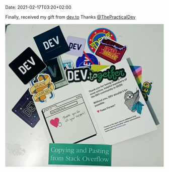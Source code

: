 Date:  2021-02-17T03:20+02:00

Finally, received my gift from [dev.to](https://dev.to)
Thanks [@ThePracticalDev](https://twitter.com/ThePracticalDev)

![dev.to stickers and thank you card](./dev-gift.jpg)
